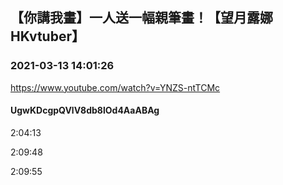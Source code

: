 ## 【你講我畫】一人送一幅親筆畫！【望月露娜HKvtuber】
### 2021-03-13 14:01:26
https://www.youtube.com/watch?v=YNZS-ntTCMc
#### UgwKDcgpQVlV8db8lOd4AaABAg
2:04:13

2:09:48

2:09:55

